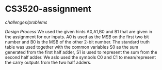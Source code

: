 # CS3520-assignment

*challenges/problems*

*Design Process*
We used the given hints A0,A1,B0 and B1 that are given in the assignment for our inputs. A0 is used as the MSB on the first two bit number and B0 is the MSB of the other 2-bit number.
The standard truth table was used together with the common variables S0 as the sum generated from the first half adder, S1 is used to represent the sum from the second half adder. We aslo used the symbols C0 and C1 to mean/represent the carry outputs from the two half adders. 

